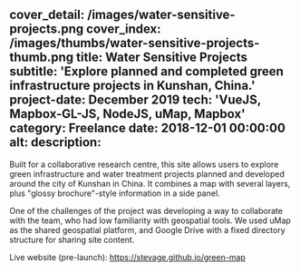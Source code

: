 cover_detail: /images/water-sensitive-projects.png
cover_index: /images/thumbs/water-sensitive-projects-thumb.png
title: Water Sensitive Projects
subtitle: 'Explore planned and completed green infrastructure projects in Kunshan, China.'
project-date: December 2019
tech: 'VueJS, Mapbox-GL-JS, NodeJS, uMap, Mapbox'
category: Freelance
date: 2018-12-01 00:00:00
alt:
description:
---
Built for a collaborative research centre, this site allows users to explore green infrastructure and water treatment projects planned and developed around the city of Kunshan in China. It combines a map with several layers, plus "glossy brochure"-style information in a side panel.

One of the challenges of the project was developing a way to collaborate with the team, who had low familiarity with geospatial tools. We used uMap as the shared geospatial platform, and Google Drive with a fixed directory structure for sharing site content.

Live website (pre-launch): https://stevage.github.io/green-map